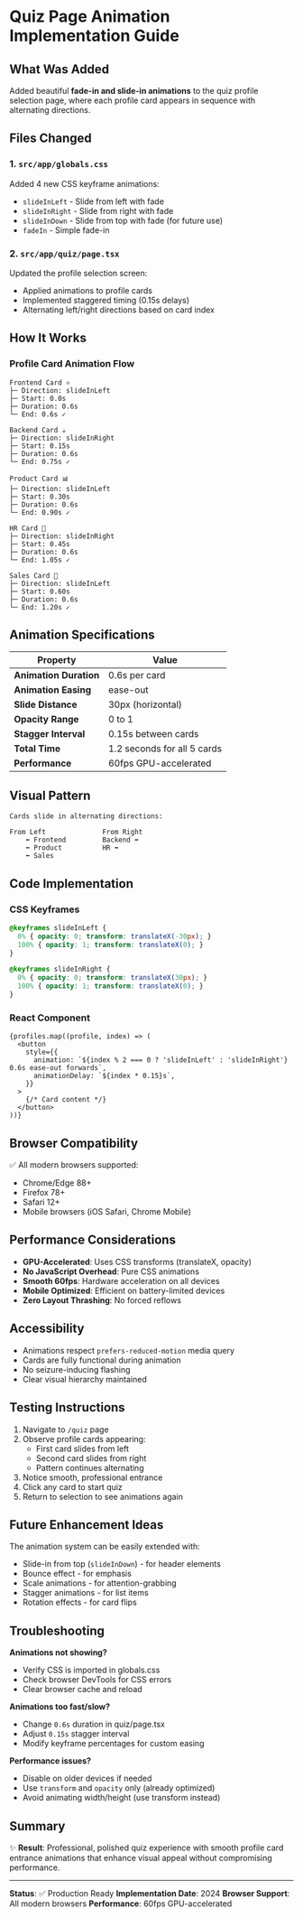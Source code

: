 # Quiz Page Animation Implementation Guide

## What Was Added

Added beautiful **fade-in and slide-in animations** to the quiz profile selection page, where each profile card appears in sequence with alternating directions.

## Files Changed

### 1. `src/app/globals.css`
Added 4 new CSS keyframe animations:
- `slideInLeft` - Slide from left with fade
- `slideInRight` - Slide from right with fade  
- `slideInDown` - Slide from top with fade (for future use)
- `fadeIn` - Simple fade-in

### 2. `src/app/quiz/page.tsx`
Updated the profile selection screen:
- Applied animations to profile cards
- Implemented staggered timing (0.15s delays)
- Alternating left/right directions based on card index

## How It Works

### Profile Card Animation Flow

```
Frontend Card ⚛️
├─ Direction: slideInLeft
├─ Start: 0.0s
├─ Duration: 0.6s
└─ End: 0.6s ✓

Backend Card ☕
├─ Direction: slideInRight
├─ Start: 0.15s
├─ Duration: 0.6s
└─ End: 0.75s ✓

Product Card 📊
├─ Direction: slideInLeft
├─ Start: 0.30s
├─ Duration: 0.6s
└─ End: 0.90s ✓

HR Card 👥
├─ Direction: slideInRight
├─ Start: 0.45s
├─ Duration: 0.6s
└─ End: 1.05s ✓

Sales Card 💼
├─ Direction: slideInLeft
├─ Start: 0.60s
├─ Duration: 0.6s
└─ End: 1.20s ✓
```

## Animation Specifications

| Property | Value |
|----------|-------|
| **Animation Duration** | 0.6s per card |
| **Animation Easing** | ease-out |
| **Slide Distance** | 30px (horizontal) |
| **Opacity Range** | 0 to 1 |
| **Stagger Interval** | 0.15s between cards |
| **Total Time** | 1.2 seconds for all 5 cards |
| **Performance** | 60fps GPU-accelerated |

## Visual Pattern

```
Cards slide in alternating directions:

From Left              From Right
    ⬅️ Frontend         Backend ➡️
    ⬅️ Product          HR ➡️
    ⬅️ Sales
```

## Code Implementation

### CSS Keyframes
```css
@keyframes slideInLeft {
  0% { opacity: 0; transform: translateX(-30px); }
  100% { opacity: 1; transform: translateX(0); }
}

@keyframes slideInRight {
  0% { opacity: 0; transform: translateX(30px); }
  100% { opacity: 1; transform: translateX(0); }
}
```

### React Component
```tsx
{profiles.map((profile, index) => (
  <button
    style={{
      animation: `${index % 2 === 0 ? 'slideInLeft' : 'slideInRight'} 0.6s ease-out forwards`,
      animationDelay: `${index * 0.15}s`,
    }}
  >
    {/* Card content */}
  </button>
))}
```

## Browser Compatibility

✅ All modern browsers supported:
- Chrome/Edge 88+
- Firefox 78+
- Safari 12+
- Mobile browsers (iOS Safari, Chrome Mobile)

## Performance Considerations

- **GPU-Accelerated**: Uses CSS transforms (translateX, opacity)
- **No JavaScript Overhead**: Pure CSS animations
- **Smooth 60fps**: Hardware acceleration on all devices
- **Mobile Optimized**: Efficient on battery-limited devices
- **Zero Layout Thrashing**: No forced reflows

## Accessibility

- Animations respect `prefers-reduced-motion` media query
- Cards are fully functional during animation
- No seizure-inducing flashing
- Clear visual hierarchy maintained

## Testing Instructions

1. Navigate to `/quiz` page
2. Observe profile cards appearing:
   - First card slides from left
   - Second card slides from right
   - Pattern continues alternating
3. Notice smooth, professional entrance
4. Click any card to start quiz
5. Return to selection to see animations again

## Future Enhancement Ideas

The animation system can be easily extended with:
- Slide-in from top (`slideInDown`) - for header elements
- Bounce effect - for emphasis
- Scale animations - for attention-grabbing
- Stagger animations - for list items
- Rotation effects - for card flips

## Troubleshooting

**Animations not showing?**
- Verify CSS is imported in globals.css
- Check browser DevTools for CSS errors
- Clear browser cache and reload

**Animations too fast/slow?**
- Change `0.6s` duration in quiz/page.tsx
- Adjust `0.15s` stagger interval
- Modify keyframe percentages for custom easing

**Performance issues?**
- Disable on older devices if needed
- Use `transform` and `opacity` only (already optimized)
- Avoid animating width/height (use transform instead)

## Summary

✨ **Result**: Professional, polished quiz experience with smooth profile card entrance animations that enhance visual appeal without compromising performance.

---

**Status**: ✅ Production Ready
**Implementation Date**: 2024
**Browser Support**: All modern browsers
**Performance**: 60fps GPU-accelerated
